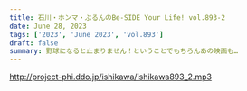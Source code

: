 ```yaml
---
title: 石川・ホンマ・ぶるんのBe-SIDE Your Life! vol.893-2
date: June 28, 2023
tags: ['2023', 'June 2023', 'vol.893']
draft: false
summary: 野球になると止まりません！ということでもちろんあの映画も…
---
```


http://project-phi.ddo.jp/ishikawa/ishikawa893_2.mp3